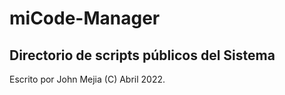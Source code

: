 # miCode-Manager

## Directorio de scripts públicos del Sistema


Escrito por John Mejia (C) Abril 2022.